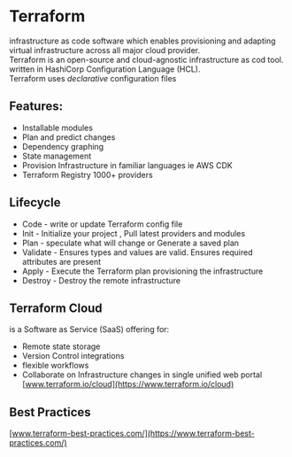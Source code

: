 # Terraform
infrastructure as code software which enables provisioning and adapting virtual infrastructure across all major cloud provider.   
Terraform is an open-source and cloud-agnostic infrastructure as cod tool.   
written in HashiCorp Configuration Language (HCL).   
Terraform uses *declarative* configuration files
## Features:
- Installable modules
- Plan and predict changes
- Dependency graphing
- State management
- Provision Infrastructure in familiar languages ie AWS CDK
- Terraform Registry 1000+ providers

## Lifecycle
- Code - write or update Terraform config file
- Init - Initialize your project , Pull latest providers and modules
- Plan - speculate what will change or Generate a saved plan
- Validate - Ensures types and values are valid. Ensures required attributes are present
- Apply -  Execute the Terraform plan provisioning the infrastructure
- Destroy - Destroy the remote infrastructure

## Terraform Cloud
is a Software as Service (SaaS) offering for:
- Remote state storage
- Version Control integrations
- flexible workflows
- Collaborate on Infrastructure changes in single unified web portal [www.terraform.io/cloud](https://www.terraform.io/cloud)

## Best Practices
[www.terraform-best-practices.com/](https://www.terraform-best-practices.com/)